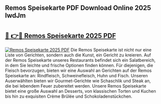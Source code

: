 ## Remos Speisekarte PDF Download Online 2025 lwdJm

# <h2><a href="http://gcbchok.nevu.top/?p=Remos+Speisekarte">🔗 👉🔴 Remos Speisekarte 2025 PDF</a></h2>

[![Remos Speisekarte 2025 PDF](https://i.imgur.com/dBaPXMq.png)](http://gcbchok.nevu.top/?p=Remos+Speisekarte)
Die Remos Speisekarte ist nicht nur eine Liste von Gerichten, sondern auch die Kunst, ein Gericht zu kreieren. Auf der Remos Speisekarte unseres Restaurants befindet sich ein Salatbereich, in dem Sie leichte und frische Optionen finden können. Für diejenigen, die Fleisch bevorzugen, bieten wir eine Auswahl an Gerichten auf der Remos Speisekarte an: Rindfleisch, Schweinefleisch, Huhn und Fisch. Unseren Auserwählten bieten wir Gourmet-Gerichte wie Schaschlik und Steak an, die bei lebendem Feuer zubereitet werden. Unsere Remos Speisekarte bietet eine große Auswahl an Desserts, von klassischen Torten und Kuchen bis hin zu exquisiten Crème Brûlée und Schokoladenstückchen.
